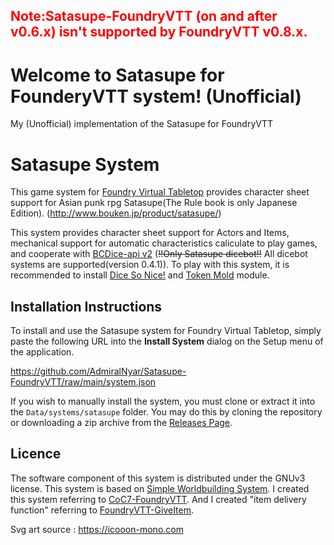 ## <span style="color: red; ">Note:Satasupe-FoundryVTT (on and after v0.6.x) isn't supported by FoundryVTT v0.8.x.</span>

# Welcome to Satasupe for FounderyVTT system! (Unofficial)

My (Unofficial) implementation of the Satasupe for FoundryVTT

# Satasupe System

This game system for [Foundry Virtual Tabletop](http://foundryvtt.com) 
provides character sheet support for Asian punk rpg Satasupe(The Rule book is only Japanese Edition).
(http://www.bouken.jp/product/satasupe/)

This system provides character sheet support for Actors and Items,
mechanical support for automatic characteristics caliculate 
to play games, and cooperate with [BCDice-api v2](https://github.com/bcdice/bcdice-api)
(~~!!Only Satasupe dicebot!!~~ All dicebot systems are supported(version 0.4.1)).
To play with this system, it is recommended to install [Dice So Nice!](https://gitlab.com/riccisi/foundryvtt-dice-so-nice)
and [Token Mold](https://github.com/Moerill/token-mold#token-mold) module.


## Installation Instructions
To install and use the Satasupe system for Foundry Virtual Tabletop, simply paste the following URL into the 
**Install System** dialog on the Setup menu of the application.

https://github.com/AdmiralNyar/Satasupe-FoundryVTT/raw/main/system.json

If you wish to manually install the system, you must clone or extract it into the ``Data/systems/satasupe`` folder. You
may do this by cloning the repository or downloading a zip archive from the
[Releases Page](https://github.com/AdmiralNyar/Satasupe-FoundryVTT/releases).

## Licence
The software component of this system is distributed under the GNUv3 license.
This system is based on [Simple Worldbuilding System](https://gitlab.com/foundrynet/worldbuilding/-/tree/master).
I created this system referring to [CoC7-FoundryVTT](https://github.com/HavlockV/CoC7-FoundryVTT).
And I created "item delivery function" referring to [FoundryVTT-GiveItem](https://github.com/Sepichat/FoundryVTT-GiveItem).

Svg art source : https://icooon-mono.com
